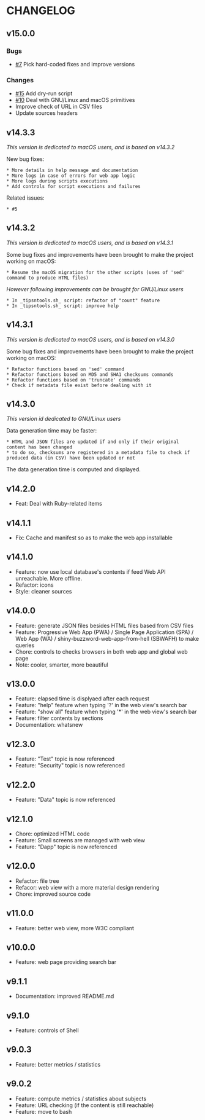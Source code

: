 # CHANGELOG

## v15.0.0

### Bugs

- [#7](https://github.com/pylapp/Tips-tools/issues/7) Pick hard-coded fixes and improve versions

### Changes

- [#15](https://github.com/pylapp/Tips-tools/issues/15) Add dry-run script 
- [#10](https://github.com/pylapp/Tips-tools/issues/10) Deal with GNU/Linux and macOS primitives
- Improve check of URL in CSV files
- Update sources headers

## v14.3.3

_This version is dedicated to macOS users, and is based on v14.3.2_

New bug fixes:

	* More details in help message and documentation
	* More logs in case of errors for web app logic
	* More logs during scripts executions
	* Add controls for script executions and failures

Related issues:

	* #5

## v14.3.2

_This version is dedicated to macOS users, and is based on v14.3.1_

Some bug fixes and improvements have been brought to make the project working on macOS:

	* Resume the macOS migration for the other scripts (uses of 'sed' command to produce HTML files)

_However following improvements can be brought for GNU/Linux users_ 

	* In _tipsntools.sh_ script: refactor of "count" feature
	* In _tipsntools.sh_ script: improve help

## v14.3.1

_This version is dedicated to macOS users, and is based on v14.3.0_

Some bug fixes and improvements have been brought to make the project working on macOS:

	* Refactor functions based on 'sed' command
	* Refactor functions based on MD5 and SHA1 checksums commands
	* Refactor functions based on 'truncate' commands
	* Check if metadata file exist before dealing with it

## v14.3.0

_This version id dedicated to GNU/Linux users_

Data generation time may be faster:

	* HTML and JSON files are updated if and only if their original content has been changed
	* to do so, checksums are registered in a metadata file to check if produced data (in CSV) have been updated or not

The data generation time is computed and displayed.

## v14.2.0
  - Feat: Deal with Ruby-related items

## v14.1.1
  - Fix: Cache and manifest so as to make the web app installable

## v14.1.0
  - Feature: now use local database's contents if feed Web API unreachable. More offline.
  - Refactor: icons
  - Style: cleaner sources

## v14.0.0
  - Feature: generate JSON files besides HTML files based from CSV files
  - Feature: Progressive Web App (PWA) / Single Page Application (SPA) / Web App (WA) / shiny-buzzword-web-app-from-hell (SBWAFH) to make queries
  - Chore: controls to checks browsers in both web app and global web page
  - Note: cooler, smarter, more beautiful

## v13.0.0
  - Feature: elapsed time is displyaed after each request
  - Feature: "help" feature when typing '?' in the web view's search bar
  - Feature: "show all" feature when typing '\*' in the web view's search bar
  - Feature: filter contents by sections
  - Documentation: whatsnew

## v12.3.0
  - Feature: "Test" topic is now referenced  
  - Feature: "Security" topic is now referenced

## v12.2.0
  - Feature: "Data" topic is now referenced

## v12.1.0
  - Chore: optimized HTML code
  - Feature: Small screens are managed with web view
  - Feature: "Dapp" topic is now referenced

## v12.0.0  
  - Refactor: file tree
  - Refacor: web view with a more material design rendering
  - Chore: improved source code

## v11.0.0  
  - Feature: better web view, more W3C compliant

## v10.0.0  
  - Feature: web page providing search bar

## v9.1.1  
  - Documentation: improved README.md

## v9.1.0  
  - Feature: controls of Shell  

## v9.0.3  
  - Feature: better metrics / statistics

## v9.0.2  
 - Feature: compute metrics / statistics about subjects
 - Feature: URL checking (if the content is still reachable)
 - Feature: move to bash

